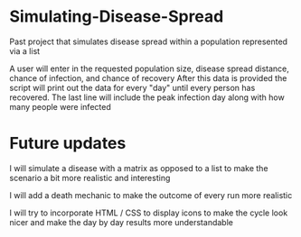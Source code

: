 # Simulating-Disease-Spread
Past project that simulates disease spread within a population represented via a list

A user will enter in the requested population size, disease spread distance, chance of infection, and chance of recovery
After this data is provided the script will print out the data for every "day" until every person has recovered.
The last line will include the peak infection day along with how many people were infected

# Future updates
I will simulate a disease with a matrix as opposed to a list to make the scenario a bit more realistic and interesting

I will add a death mechanic to make the outcome of every run more realistic 

I will try to incorporate HTML / CSS to display icons to make the cycle look nicer and make the day by day results more understandable
